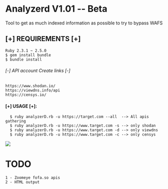 # Analyzerd V1.01 -- Beta
Tool to get as much indexed information as possible to try to bypass WAFS

## [+] REQUIREMENTS [+]

```
Ruby 2.3.1 ~ 2.5.0
$ gem install bundle
$ bundle install
```

###### [-] API account Create links [-]

```
https://www.shodan.io/
https://viewdns.info/api
https://censys.io/
```

#### [+] USAGE [+]:
```
  $ ruby analyzerD.rb -u https://target.com --all  --> All apis gathering
  $ ruby analyzerD.rb -u https://www.target.com -s --> only shodan
  $ ruby analyzerD.rb -u https://www.target.com -d --> only viewdns
  $ ruby analyzerD.rb -u https://www.target.com -c --> only censys
```

![](https://github.com/ghostnil/analyzerd/blob/master/analyzerd_true.gif)






# TODO

```
1 - Zoomeye fofa.so apis
2 - HTML output
```
